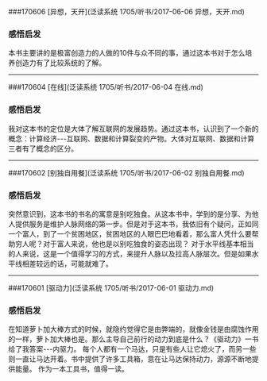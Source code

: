 ###170606 [异想，天开](泛读系统 1705/听书/2017-06-06 异想，天开.md)
### 感悟启发
本书主要讲的是极富创造力的人做的10件与众不同的事，通过这本书对于怎么培养创造力有了比较系统的了解。

***
###170604 [在线](泛读系统 1705/听书/2017-06-04 在线.md)
### 感悟启发
我对这本书的定位是大体了解互联网的发展趋势。通过这本书，认识到了一个新的概念：计算经济---互联网、数据和计算裂变的产物。大体对互联网、数据和计算三者有了概念的区分。

***
###170602 [别独自用餐](泛读系统 1705/听书/2017-06-02 别独自用餐.md)
### 感悟启发
突然意识到，这本书的书名的寓意是别吃独食。从这本书中，学到的是分享、为他人提供服务是维护人脉网络的第一步。但是对于这本书，我依旧有个疑问，正如同一个富人，到了一个贫困地区，贫困地区的人眼巴巴地看着，那么富人凭什么要帮助穷人呢？对于富人来说，他也是以别吃独食的姿态出现？
对于水平线基本相当的人来说，这是一个值得学习的方式，来提升人脉以及拉高人脉层次。但是如果水平线相差较远的话，可能就难了。

***
###170601 [驱动力](泛读系统 1705/听书/2017-06-01 驱动力.md)
### 感悟启发
在知道萝卜加大棒方式的时候，就隐约觉得它是由弊端的，就像金钱是由腐蚀作用的一样，萝卜加大棒也是。那么主导自己前行的动力到底是什么？《驱动力》一书给了我答案---内驱力。
每个人都有一个马达，只是有些人让它熄火了，而另一些则一直让马达开着。书中提供了许多工具箱，意在让马达保持动力，源源不断地提供能量。
作为一本工具书，值得一读。
